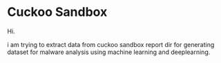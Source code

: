 # Cuckoo Sandbox 
Hi. 

 i am trying to extract data from cuckoo sandbox report dir for generating dataset for malware analysis using machine learning and deeplearning.
